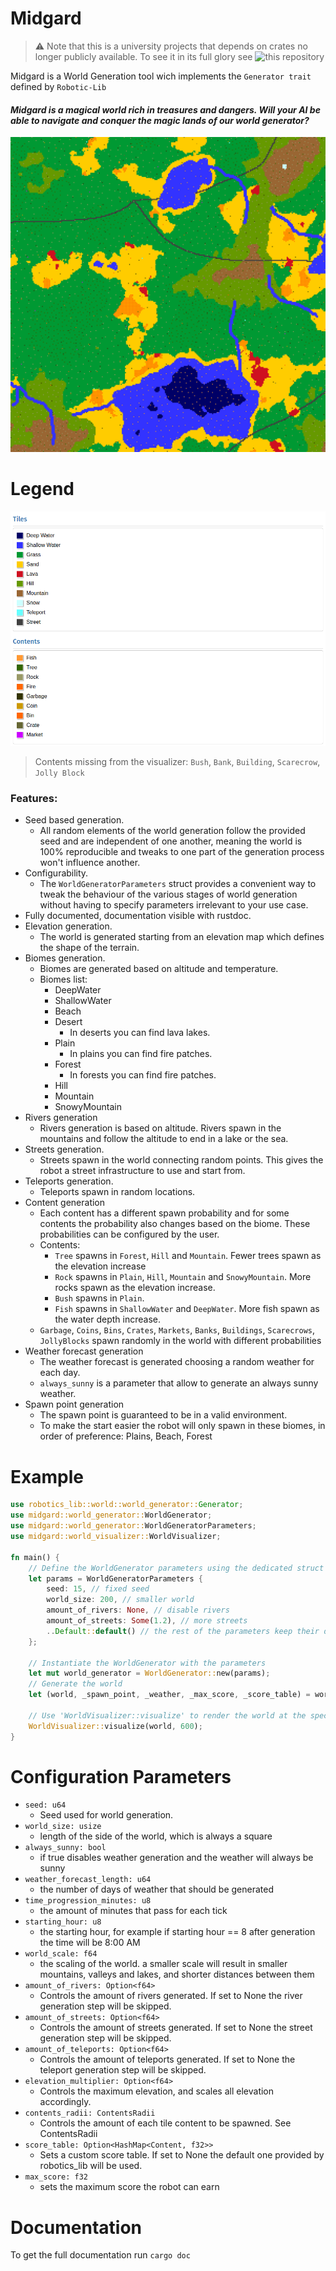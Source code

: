 # Midgard

> :warning: Note that this is a university projects that depends on crates no longer publicly available. To see it in its full glory see ![this repository](https://github.com/Kalsifer-742/unitn-advanced-programming-demo)

Midgard is a World Generation tool wich implements the `Generator trait` defined by `Robotic-Lib`

#### *Midgard is a magical world rich in treasures and dangers. Will your AI be able to navigate and conquer the magic lands of our world generator?*

![World render](misc/world_render.png)

# Legend

![Legend of the map](misc/legend.png)

> Contents missing from the visualizer: `Bush`, `Bank`, `Building`, `Scarecrow`, `Jolly Block`

### Features:
* Seed based generation.
    * All random elements of the world generation follow the provided seed and are independent of one another,
      meaning the world is 100% reproducible and tweaks to one part of the generation process won't influence 
      another.
* Configurability.
    * The `WorldGeneratorParameters` struct provides a convenient way to tweak the behaviour of the various
      stages of world generation without having to specify parameters irrelevant to your use case.
* Fully documented, documentation visible with rustdoc.
* Elevation generation.
    * The world is generated starting from an elevation map which defines the shape of the terrain.
* Biomes generation.
    * Biomes are generated based on altitude and temperature.
    * Biomes list:
        * DeepWater
        * ShallowWater
        * Beach
        * Desert
          * In deserts you can find lava lakes.
        * Plain
          * In plains you can find fire patches.
        * Forest
          * In forests you can find fire patches.
        * Hill
        * Mountain
        * SnowyMountain
* Rivers generation
    * Rivers generation is based on altitude. Rivers spawn in the mountains and follow the altitude to end in a lake or the sea.
* Streets generation.
    * Streets spawn in the world connecting random points. This gives the robot a street infrastructure to use and start from.
* Teleports generation.
    * Teleports spawn in random locations.
* Content generation
    * Each content has a different spawn probability and for some contents the probability also changes based on the biome.
      These probabilities can be configured by the user.
    * Contents:
        * `Tree` spawns in `Forest`, `Hill` and `Mountain`. Fewer trees spawn as the elevation increase
        * `Rock` spawns in `Plain`, `Hill`, `Mountain` and `SnowyMountain`. More rocks spawn as the elevation increase.
        * `Bush` spawns in `Plain`.
        * `Fish` spawns in `ShallowWater` and `DeepWater`. More fish spawn as the water depth increase.
    * `Garbage`, `Coins`, `Bins`, `Crates`, `Markets`, `Banks`, `Buildings`, `Scarecrows`, `JollyBlocks` spawn randomly in the world with different probabilities
* Weather forecast generation
    * The weather forecast is generated choosing a random weather for each day.
    * `always_sunny` is a parameter that allow to generate an always sunny weather.
* Spawn point generation
    * The spawn point is guaranteed to be in a valid environment.
    * To make the start easier the robot will only spawn in these biomes, in order of preference: Plains, Beach, Forest


# Example

```rust
use robotics_lib::world::world_generator::Generator;
use midgard::world_generator::WorldGenerator;
use midgard::world_generator::WorldGeneratorParameters;
use midgard::world_visualizer::WorldVisualizer;

fn main() {
    // Define the WorldGenerator parameters using the dedicated struct
    let params = WorldGeneratorParameters {
        seed: 15, // fixed seed
        world_size: 200, // smaller world
        amount_of_rivers: None, // disable rivers
        amount_of_streets: Some(1.2), // more streets
        ..Default::default() // the rest of the parameters keep their default value
    };

    // Instantiate the WorldGenerator with the parameters
    let mut world_generator = WorldGenerator::new(params);
    // Generate the world
    let (world, _spawn_point, _weather, _max_score, _score_table) = world_generator.gen();

    // Use 'WorldVisualizer::visualize' to render the world at the specified resolution
    WorldVisualizer::visualize(world, 600);
}
```

# Configuration Parameters

* `seed: u64`
  * Seed used for world generation.
* `world_size: usize`
  * length of the side of the world, which is always a square
* `always_sunny: bool`
  * if true disables weather generation and the weather will always be sunny
* `weather_forecast_length: u64`
  * the number of days of weather that should be generated
* `time_progression_minutes: u8`
  * the amount of minutes that pass for each tick
* `starting_hour: u8`
  * the starting hour, for example if starting hour == 8 after generation the time will be 8:00 AM
* `world_scale: f64`
  * the scaling of the world. a smaller scale will result in smaller mountains, valleys and lakes, 
   and shorter distances between them
* `amount_of_rivers: Option<f64>`
  * Controls the amount of rivers generated. If set to None the river generation step will be skipped.
* `amount_of_streets: Option<f64>`
  * Controls the amount of streets generated. If set to None the street generation step will be skipped.
* `amount_of_teleports: Option<f64>`
  * Controls the amount of teleports generated. If set to None the teleport generation step will be skipped.
* `elevation_multiplier: Option<f64>`
  * Controls the maximum elevation, and scales all elevation accordingly.
* `contents_radii: ContentsRadii`
  * Controls the amount of each tile content to be spawned. See ContentsRadii
* `score_table: Option<HashMap<Content, f32>>`
  * Sets a custom score table. If set to None the default one provided by robotics_lib will be used.
* `max_score: f32`
  * sets the maximum score the robot can earn

# Documentation

To get the full documentation run `cargo doc`

